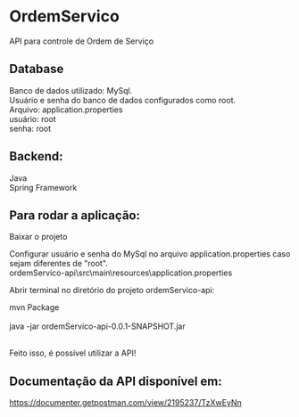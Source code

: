 # OrdemServico
API para controle de Ordem de Serviço

## Database

Banco de dados utilizado: MySql. <br />
Usuário e senha do banco de dados configurados como root. <br />
Arquivo: application.properties <br />
usuário: root <br />
senha: root <br />

## Backend:

Java <br /> 
Spring Framework


## Para rodar a aplicação:

Baixar o projeto <br /> 

Configurar usuário e senha do MySql no arquivo application.properties caso sejam diferentes de "root". <br />
ordemServico-api\src\main\resources\application.properties <br />

Abrir terminal no diretório do projeto  ordemServico-api: <br />

mvn Package <br /> <br />
java -jar ordemServico-api-0.0.1-SNAPSHOT.jar <br /> <br />


Feito isso, é possível utilizar a API!





## Documentação da API disponível em:
https://documenter.getpostman.com/view/2195237/TzXwEyNn
